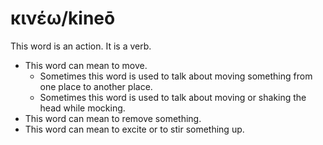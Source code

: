 # κινέω/kineō
This word is an action. It is a verb.

* This word can mean to move.
    * Sometimes this word is used to talk about moving something from one place to another place.
    * Sometimes this word is used to talk about moving or shaking the head while mocking.
* This word can mean to remove something. 
* This word can mean to excite or to stir something up.
